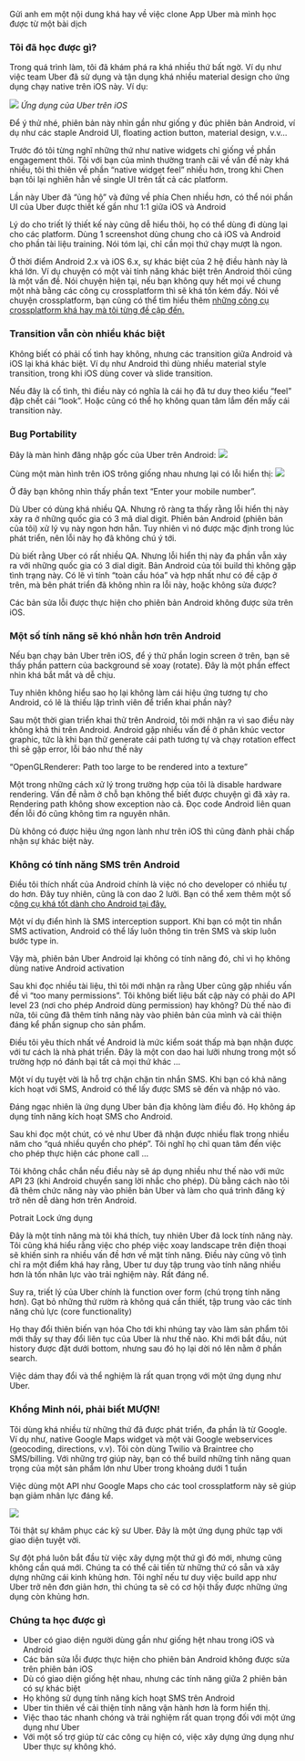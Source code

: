 Gửi anh em một nội dung khá hay về việc clone App Uber mà mình học được từ một bài dịch

### Tôi đã học được gì?
Trong quá trình làm, tôi đã khám phá ra khá nhiều thứ bất ngờ. Ví dụ như việc team Uber đã sử dụng và tận dụng khá nhiều material design cho ứng dụng chạy native trên iOS này. Ví dụ:

![](https://images.viblo.asia/2852be82-790b-4b16-bf4a-f7d77d585ee4.png)
*Ứng dụng của Uber trên iOS*

Để ý thử nhé, phiên bản này nhìn gần như giống y đúc phiên bản Android, ví dụ như các staple Android UI, floating action button, material design, v.v…

Trước đó tôi từng nghĩ những thứ như native widgets chỉ giống về phần engagement thôi. Tôi với bạn của mình thường tranh cãi về vấn đề này khá nhiều, tôi thì thiên về phần “native widget feel” nhiều hơn, trong khi Chen bạn tôi lại nghiên hẳn về single UI trên tất cả các platform.

Lần này Uber đã “ủng hộ” và đứng về phía Chen nhiều hơn, có thể nói phần UI của Uber được thiết kế gần như 1:1 giữa iOS và Android

Lý do cho triết lý thiết kế này cũng dễ hiểu thôi, họ có thể dùng đi dùng lại cho các platform. Dùng 1 screenshot dùng chung cho cả iOS và Android cho phần tài liệu training. Nói tóm lại, chỉ cần mọi thứ chạy mượt là ngon.

Ở thời điểm Android 2.x và iOS 6.x, sự khác biệt của 2 hệ điều hành này là khá lớn. Ví dụ chuyện có một vài tính năng khác biệt trên Android thôi cũng là một vấn đề. Nói chuyện hiện tại, nếu bạn không quy hết mọi về chung một nhà bằng các công cụ crossplatform thì sẽ khá tốn kém đấy. Nói về chuyện crossplatform, bạn cũng có thể tìm hiểu thêm [những công cụ crossplatform khá hay mà tôi từng đề cập đến. ](https://topdev.vn/blog/biet-chon-gi-day-flutter-react-native-hay-xamarin/)

### Transition vẫn còn nhiều khác biệt

Không biết có phải cố tình hay không, nhưng các transition giữa Android và iOS lại khá khác biệt. Ví dụ như Android thì dùng nhiều material style transition, trong khi iOS dùng cover và slide transition.

Nếu đây là cố tình, thì điều này có nghĩa là cái họ đã tư duy theo kiểu “feel” đập chết cái “look”. Hoặc cũng có thể họ không quan tâm lắm đến mấy cái transition này.

### Bug Portability

Đây là màn hình đăng nhập gốc của Uber trên Android:
![](https://images.viblo.asia/0a750c53-6bea-419d-b381-186e059193db.png)

Cùng một màn hình trên iOS trông giống nhau nhưng lại có lỗi hiển thị:
![](https://images.viblo.asia/57ee5012-ec84-4ecb-a375-e34a391eecd6.png)

Ở đây bạn không nhìn thấy phần text “Enter your mobile number”.

Dù Uber có dùng khá nhiều QA. Nhưng rõ ràng ta thấy rằng lỗi hiển thị này xảy ra ở những quốc gia có 3 mã dial digit. Phiên bản Android (phiên bản của tôi) xử lý vụ này ngon hơn hẳn. Tuy nhiên vì nó được mặc định trong lúc phát triển, nên lỗi này họ đã không chú ý tới.

Dù biết rằng Uber có rất nhiều QA. Nhưng lỗi hiển thị này đa phần vẫn xảy ra với những quốc gia có 3 dial digit. Bản Android của tôi build thì không gặp tình trạng này. Có lẽ vì tính “toàn cầu hóa” và hợp nhất như có đề cập ở trên, mà bên phát triển đã không nhìn ra lỗi này, hoặc không sửa được?

Các bản sửa lỗi được thực hiện cho phiên bản Android không được sửa trên iOS.

### Một số tính năng sẽ khó nhằn hơn trên Android

Nếu bạn chạy bản Uber trên iOS, để ý thử phần login screen ở trên, bạn sẽ thấy phần pattern của background sẽ xoay (rotate). Đây là một phần effect nhìn khá bắt mắt và dễ chịu.

Tuy nhiên không hiểu sao họ lại không làm cái hiệu ứng tương tự cho Android, có lẽ là thiếu lập trình viên để triển khai phần này?

Sau một thời gian triển khai thử trên Android, tôi mới nhận ra vì sao điều này không khả thi trên Android. Android gặp nhiều vấn đề ở phân khúc vector graphic, tức là khi bạn thử generate cái path tương tự và chạy rotation effect thì sẽ gặp error, lỗi báo như thế này

“OpenGLRenderer: Path too large to be rendered into a texture”

Một trong những cách xử lý trong trường hợp của tôi là disable hardware rendering. Vấn đề nằm ở chỗ bạn không thể biết được chuyện gì đã xảy ra. Rendering path không show exception nào cả. Đọc code Android liên quan đến lỗi đó cũng không tìm ra nguyên nhân.

Dù không có được hiệu ứng ngon lành như trên iOS thì cũng đành phải chấp nhận sự khác biệt này.

### Không có tính năng SMS trên Android

Điều tôi thích nhất của Android chính là việc nó cho developer có nhiều tự do hơn. Đây tuy nhiên, cũng là con dao 2 lưỡi. Bạn có thể xem thêm một số c[ông cụ khá tốt dành cho Android tại đây.](https://topdev.vn/blog/30-cong-cu-phat-trien-ung-dung-android-chuyen-nghiep/)

Một ví dụ điển hình là SMS interception support. Khi bạn có một tin nhắn SMS activation, Android có thể lấy luôn thông tin trên SMS và skip luôn bước type in.

Vậy mà, phiên bản Uber Android lại không có tính năng đó, chỉ vì họ không dùng native Android activation

Sau khi đọc nhiều tài liệu, thì tôi mới nhận ra rằng Uber cũng gặp nhiều vấn đề vì “too many permissions”. Tôi không biết liệu bất cập này có phải do API level 23 (nơi cho phép Android dùng permission) hay không? Dù thế nào đi nữa, tôi cũng đã thêm tính năng này vào phiên bản của mình và cải thiện đáng kể phần signup cho sản phẩm.

Điều tôi yêu thích nhất về Android là mức kiểm soát thấp mà bạn nhận được với tư cách là nhà phát triển. Đây là một con dao hai lưỡi nhưng trong một số trường hợp nó đánh bại tất cả mọi thứ khác …

Một ví dụ tuyệt vời là hỗ trợ chặn chặn tin nhắn SMS. Khi bạn có khả năng kích hoạt với SMS, Android có thể lấy được SMS sẽ đến và nhập nó vào.

Đáng ngạc nhiên là ứng dụng Uber bản địa không làm điều đó. Họ không áp dụng tính năng kích hoạt SMS cho Android.

Sau khi đọc một chút, có vẻ như Uber đã nhận được nhiều flak trong nhiều năm cho “quá nhiều quyền cho phép”. Tôi nghĩ họ chỉ quan tâm đến việc cho phép thực hiện các phone call …

Tôi không chắc chắn nếu điều này sẽ áp dụng nhiều như thế nào với mức API 23 (khi Android chuyển sang lời nhắc cho phép). Dù bằng cách nào tôi đã thêm chức năng này vào phiên bản Uber và làm cho quá trình đăng ký trở nên dễ dàng hơn trên Android.

Potrait Lock ứng dụng

Đây là một tính năng mà tôi khá thích, tuy nhiên Uber đã lock tính năng này. Tôi cũng khá hiểu rằng việc cho phép việc xoay landscape trên điện thoại sẽ khiến sinh ra nhiều vấn đề hơn về mặt tính năng. Điều này cũng vô tình chỉ ra một điểm khá hay rằng, Uber tư duy tập trung vào tính năng nhiều hơn là tốn nhân lực vào trải nghiệm này. Rất đáng nể.

Suy ra, triết lý của Uber chính là function over form (chú trọng tính năng hơn). Gạt bỏ những thứ rườm rà không quá cần thiết, tập trung vào các tính năng chủ lực (core functionality)

Họ thay đổi thiên biến vạn hóa
Cho tới khi nhúng tay vào làm sản phẩm tôi mới thấy sự thay đổi liên tục của Uber là như thế nào. Khi mới bắt đầu, nút history được đặt dưới bottom, nhưng sau đó họ lại dời nó lên nằm ở phần search.

Việc dám thay đổi và thể nghiệm là rất quan trọng với một ứng dụng như Uber.
 
### Khổng Minh nói, phải biết MƯỢN!

Tôi dùng khá nhiều từ những thứ đã được phát triển, đa phần là từ Google. Ví dụ như, native Google Maps widget và một vài Google webservices (geocoding, directions, v.v). Tôi còn dùng Twilio và Braintree cho SMS/billing. Với những trợ giúp này, bạn có thể build những tính năng quan trọng của một sản phẩm lớn như Uber trong khoảng dưới 1 tuần

Việc dùng một API như Google Maps cho các tool crossplatform này sẽ giúp bạn giảm nhân lực đáng kể.

![](https://images.viblo.asia/406111f9-a4ef-4b5b-a78f-2a957314b3d3.png)

Tôi thật sự khâm phục các kỹ sư Uber. Đây là một ứng dụng phức tạp với giao diện tuyệt vời.

Sự đột phá luôn bắt đầu từ việc xây dựng một thứ gì đó mới, nhưng cũng không cần quá mới. Chúng ta có thể cải tiến từ những thứ có sẵn và xây dựng những cái kinh khủng hơn. Tôi nghĩ nếu tư duy việc build app như Uber trở nên đơn giản hơn, thì chúng ta sẽ có cơ hội thấy được những ứng dụng còn khủng hơn.

### Chúng ta học được gì

* Uber có giao diện người dùng gần như giống hệt nhau trong iOS và Android
* Các bản sửa lỗi được thực hiện cho phiên bản Android không được sửa trên phiên bản iOS
* Dù có giao diện giống hệt nhau, nhưng các tính năng giữa 2 phiên bản có sự khác biệt
* Họ không sử dụng tính năng kích hoạt SMS trên Android
* Uber tin thiên về cải thiện tính năng vận hành hơn là form hiển thị.
* Việc thao tác nhanh chóng và trải nghiệm rất quan trọng đối với một ứng dụng như Uber
* Với một số trợ giúp từ các công cụ hiện có, việc xây dựng ứng dụng như Uber thực sự không khó.